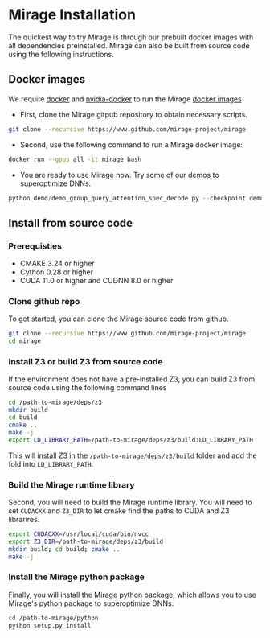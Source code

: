 # Mirage Installation

The quickest way to try Mirage is through our prebuilt docker images with all dependencies preinstalled. Mirage can also be built from source code using the following instructions.

## Docker images

We require [docker](https://docs.docker.com/engine/installation/) and [nvidia-docker](https://github.com/NVIDIA/nvidia-docker/) to run the Mirage [docker images](https://hub.docker.com/r/mlso/mirage).

* First, clone the Mirage gitpub repository to obtain necessary scripts.
```bash
git clone --recursive https://www.github.com/mirage-project/mirage
```

* Second, use the following command to run a Mirage docker image:
```bash
docker run --gpus all -it mirage bash
```

* You are ready to use Mirage now. Try some of our demos to superoptimize DNNs.
```python
python demo/demo_group_query_attention_spec_decode.py --checkpoint demo/checkpoint_group_query_attn_spec_decode.json
```

## Install from source code

### Prerequisties

* CMAKE 3.24 or higher
* Cython 0.28 or higher
* CUDA 11.0 or higher and CUDNN 8.0 or higher

### Clone github repo

To get started, you can clone the Mirage source code from github.
```bash
git clone --recursive https://www.github.com/mirage-project/mirage
cd mirage
```

### Install Z3 or build Z3 from source code

If the environment does not have a pre-installed Z3, you can build Z3 from source code using the following command lines
```bash
cd /path-to-mirage/deps/z3
mkdir build
cd build
cmake ..
make -j
export LD_LIBRARY_PATH=/path-to-mirage/deps/z3/build:LD_LIBRARY_PATH
```
This will install Z3 in the `/path-to-mirage/deps/z3/build` folder and add the fold into `LD_LIBRARY_PATH`.

### Build the Mirage runtime library
Second, you will need to build the Mirage runtime library. You will need to set `CUDACXX` and `Z3_DIR` to let cmake find the paths to CUDA and Z3 librarires.
```bash
export CUDACXX=/usr/local/cuda/bin/nvcc
export Z3_DIR=/path-to-mirage/deps/z3/build
mkdir build; cd build; cmake ..
make -j
```

### Install the Mirage python package
Finally, you will install the Mirage python package, which allows you to use Mirage's python package to superoptimize DNNs.
```bash
cd /path-to-mirage/python
python setup.py install
```
